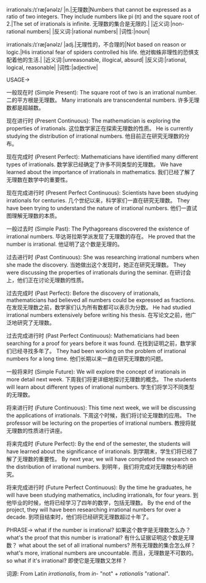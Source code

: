irrationals:/ɪˈræʃənəlz/
|n.|无理数|Numbers that cannot be expressed as a ratio of two integers.  They include numbers like pi (π) and the square root of 2.|The set of irrationals is infinite. 无理数的集合是无限的.|
|近义词:|non-rational numbers|
|反义词:|rational numbers|
|词性:|noun|


irrationals:/ɪˈræʃənəlz/
|adj.|无理性的，不合理的|Not based on reason or logic.|His irrational fear of spiders controlled his life. 他对蜘蛛非理性的恐惧支配着他的生活.|
|近义词:|unreasonable, illogical, absurd|
|反义词:|rational, logical, reasonable|
|词性:|adjective|


USAGE->

一般现在时 (Simple Present):
The square root of two is an irrational number. 二的平方根是无理数。
Many irrationals are transcendental numbers. 许多无理数都是超越数。

现在进行时 (Present Continuous):
The mathematician is exploring the properties of irrationals.  这位数学家正在探索无理数的性质。
He is currently studying the distribution of irrational numbers. 他目前正在研究无理数的分布。

现在完成时 (Present Perfect):
Mathematicians have identified many different types of irrationals. 数学家已经确定了许多不同类型的无理数。
We have learned about the importance of irrationals in mathematics. 我们已经了解了无理数在数学中的重要性。

现在完成进行时 (Present Perfect Continuous):
Scientists have been studying irrationals for centuries.  几个世纪以来，科学家们一直在研究无理数。
They have been trying to understand the nature of irrational numbers. 他们一直试图理解无理数的本质。

一般过去时 (Simple Past):
The Pythagoreans discovered the existence of irrational numbers. 毕达哥拉斯学派发现了无理数的存在。
He proved that the number is irrational. 他证明了这个数是无理的。

过去进行时 (Past Continuous):
She was researching irrational numbers when she made the discovery.  当她做出这个发现时，她正在研究无理数。
They were discussing the properties of irrationals during the seminar.  在研讨会上，他们正在讨论无理数的性质。

过去完成时 (Past Perfect):
Before the discovery of irrationals, mathematicians had believed all numbers could be expressed as fractions. 在发现无理数之前，数学家们认为所有数都可以表示为分数。
He had studied irrational numbers extensively before writing his thesis. 在写论文之前，他广泛地研究了无理数。

过去完成进行时 (Past Perfect Continuous):
Mathematicians had been searching for a proof for years before it was found.  在找到证明之前，数学家们已经寻找多年了。
They had been working on the problem of irrational numbers for a long time. 他们长期以来一直在研究无理数的问题。


一般将来时 (Simple Future):
We will explore the concept of irrationals in more detail next week.  下周我们将更详细地探讨无理数的概念。
The students will learn about different types of irrational numbers. 学生们将学习不同类型的无理数。

将来进行时 (Future Continuous):
This time next week, we will be discussing the applications of irrationals.  下周这个时候，我们将讨论无理数的应用。
The professor will be lecturing on the properties of irrational numbers. 教授将就无理数的性质进行讲座。

将来完成时 (Future Perfect):
By the end of the semester, the students will have learned about the significance of irrationals. 到学期末，学生们将已经了解了无理数的重要性。
By next year, we will have completed the research on the distribution of irrational numbers. 到明年，我们将完成对无理数分布的研究。

将来完成进行时 (Future Perfect Continuous):
By the time he graduates, he will have been studying mathematics, including irrationals, for four years. 到他毕业的时候，他将已经学习了四年的数学，包括无理数。
By the end of the project, they will have been researching irrational numbers for over a decade. 到项目结束时，他们将已经研究无理数超过十年了。



PHRASE->
what if the number is irrational? 如果这个数字是无理数怎么办？
what's the proof that this number is irrational?  有什么证据证明这个数是无理数？
what about the set of all irrational numbers? 所有无理数的集合怎么样？
what's more,  irrational numbers are uncountable. 而且，无理数是不可数的。
so what if it's irrational? 即使它是无理数又怎样？


词源: From Latin *irrationalis*, from *in-* "not" + *rationalis* "rational".

